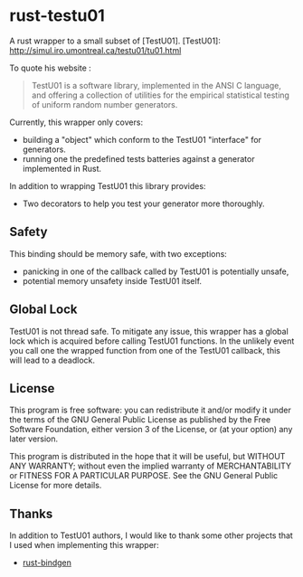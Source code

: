 # rust-testu01
A rust wrapper to a small subset of [TestU01].
[TestU01]: http://simul.iro.umontreal.ca/testu01/tu01.html

To quote his website :
> TestU01 is a software library, implemented in the ANSI C language, and offering 
> a collection of utilities for the empirical statistical testing of uniform random
> number generators.

Currently, this wrapper only covers:
 * building a "object" which conform to the TestU01 "interface" for generators.
 * running one the predefined tests batteries against a generator implemented in Rust.

In addition to wrapping TestU01 this library provides:
 * Two decorators to help you test your generator more thoroughly. 

## Safety

This binding should be memory safe, with two exceptions:
 * panicking in one of the callback called by TestU01 is potentially unsafe,
 * potential memory unsafety inside TestU01 itself.

## Global Lock

TestU01 is not thread safe. To mitigate any issue, this wrapper has a global lock 
which is acquired before calling TestU01 functions. In the unlikely event you call
one the wrapped function from one of the TestU01 callback, this will lead to a 
deadlock.


## License

This program is free software: you can redistribute it and/or modify it under 
the terms of the GNU General Public License as published by the 
Free Software Foundation, either version 3 of the License, or (at your option)
any later version.

This program is distributed in the hope that it will be useful, but WITHOUT ANY 
WARRANTY; without even the implied warranty of MERCHANTABILITY or FITNESS FOR A 
PARTICULAR PURPOSE.  See the GNU General Public License for more details.

## Thanks

In addition to TestU01 authors, I would like to thank some other projects that 
I used when implementing this wrapper:
 * [rust-bindgen](https://github.com/crabtw/rust-bindgen)
